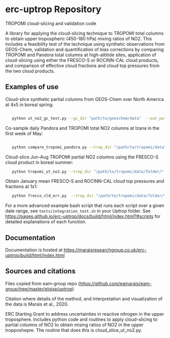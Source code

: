 # erc-uptrop Repository
TROPOMI cloud-slicing and validation code

A library for applying the cloud-slicing technique to TROPOMI total columns to obtain upper tropospheric (450-180 hPa) mixing ratios of NO2. This includes a feasibility test of the technique using synthetic observations from GEOS-Chem, validation and quantification of bias corrections by comparing TROPOMI and Pandora total columns at high-altitide sites, application of cloud-slicing using either the FRESCO-S or ROCINN-CAL cloud products, and comparison of effective cloud fractions and cloud top pressures from the two cloud products.

Examples of use
---------------

Cloud-slice synthetic partial columns from GEOS-Chem over North America at 4x5 in boreal spring:

```bash

   python ut_no2_gc_test.py --gc_dir "path/to/geoschem/data"  --out_path "/path/to/output/file" --resolution 4x5 --season mam --region NA
```
   
Co-sample daily Pandora and TROPOMI total NO2 columns at Izana in the first week of May:

```bash

   python compare_tropomi_pandora.py --trop_dir "/path/to/tropomi/data" --pan_dir "/path/to/pandora/data" --out_dir "/path/to/output/dir" --start_date 01-05-2019 --end_date 07-05-2019 --apply_bias_correction True --no2_col Trop --pandora_site izana
```
   
Cloud-slice Jun-Aug TROPOMI partial NO2 columns using the FRESCO-S cloud product in boreal summer:

```bash
   python tropomi_ut_no2.py --trop_dir "/path/to/tropomi/data/folder/" --out_dir "/path/to/output/folder/" --cloud_product fresco --season jja
```

Obtain January mean FRESCO-S and ROCINN-CAL cloud top pressures and fractions at 1x1:

```bash
   python fresco_cld_err.py  --trop_dir "/path/to/tropomi/data/folder/" --out_dir "/path/to/output/folder/" --start_date 01-01-2019 --end_date 31-01-2019 --out_res 1x1 --dlr_cld_top height
```

For a more advanced example bash script that runs each script over a given date range, see ``tests/integration_test.sh`` in your Uptrop folder.
See https://pages.github.io/erc-uptrop/docs/build/html/index.html?#scripts for detailed explanations of each function.


Documentation
-------------
Documentation is hosted at https://maraisresearchgroup.co.uk/erc-uptrop/build/html/index.html

Sources and citations
---------------------
Files copied from eam-group repo (https://github.com/eamarais/eam-group/tree/master/eloise/uptrop)

Citation where details of the method, and interpretation and visualization of the data is Marais et al., 2020.

ERC Starting Grant to address uncertainties in reactive nitrogen in the upper troposphere. 
Includes python code and routines to apply cloud-slicing to partial columns of NO2 to obtain mising ratios of NO2 in the upper tropposhepre. The routine
that does this is cloud_slice_ut_no2.py. 


